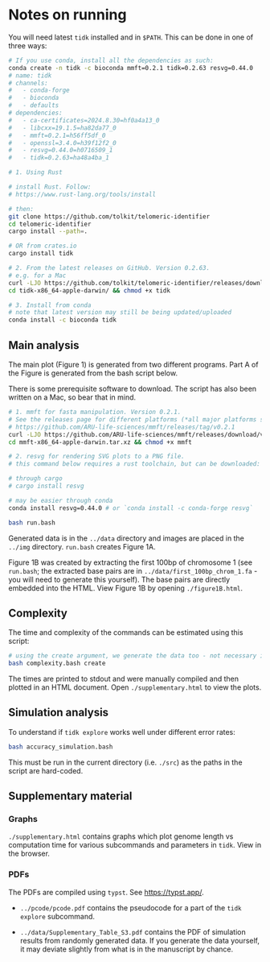 # Notes on running

You will need latest `tidk` installed and in `$PATH`. This can be done in one of three ways:

```bash
# If you use conda, install all the dependencies as such:
conda create -n tidk -c bioconda mmft=0.2.1 tidk=0.2.63 resvg=0.44.0
# name: tidk
# channels:
#   - conda-forge
#   - bioconda
#   - defaults
# dependencies:
#   - ca-certificates=2024.8.30=hf0a4a13_0
#   - libcxx=19.1.5=ha82da77_0
#   - mmft=0.2.1=h56ff5df_0
#   - openssl=3.4.0=h39f12f2_0
#   - resvg=0.44.0=h0716509_1
#   - tidk=0.2.63=ha48a4ba_1

# 1. Using Rust

# install Rust. Follow:
# https://www.rust-lang.org/tools/install

# then:
git clone https://github.com/tolkit/telomeric-identifier
cd telomeric-identifier
cargo install --path=.

# OR from crates.io
cargo install tidk

# 2. From the latest releases on GitHub. Version 0.2.63.
# e.g. for a Mac
curl -LJO https://github.com/tolkit/telomeric-identifier/releases/download/v0.2.63/tidk-x86_64-apple-darwin.tar.xz && tar -xvf tidk-x86_64-apple-darwin.tar.xz
cd tidk-x86_64-apple-darwin/ && chmod +x tidk

# 3. Install from conda
# note that latest version may still be being updated/uploaded
conda install -c bioconda tidk
```

## Main analysis

The main plot (Figure 1) is generated from two different programs. Part A of the Figure is generated from the bash script below.

There is some prerequisite software to download. The script has also been written on a Mac, so bear that in mind.

```bash
# 1. mmft for fasta manipulation. Version 0.2.1.
# See the releases page for different platforms (*all major platforms supported*)
# https://github.com/ARU-life-sciences/mmft/releases/tag/v0.2.1
curl -LJO https://github.com/ARU-life-sciences/mmft/releases/download/v0.2.1/mmft-x86_64-apple-darwin.tar.xz && tar -xvf mmft-x86_64-apple-darwin.tar.xz; 
cd mmft-x86_64-apple-darwin.tar.xz && chmod +x mmft

# 2. resvg for rendering SVG plots to a PNG file.
# this command below requires a rust toolchain, but can be downloaded: https://github.com/RazrFalcon/resvg/releases/tag/v0.44.0, or through conda-forge.

# through cargo
# cargo install resvg

# may be easier through conda
conda install resvg=0.44.0 # or `conda install -c conda-forge resvg`

bash run.bash
```

Generated data is in the `../data` directory and images are placed in the `../img` directory. `run.bash` creates Figure 1A.

Figure 1B was created by extracting the first 100bp of chromosome 1 (see `run.bash`; the extracted base pairs are in `../data/first_100bp_chrom_1.fa` - you will need to generate this yourself). The base pairs are directly embedded into the HTML. View Figure 1B by opening `./figure1B.html`.

## Complexity

The time and complexity of the commands can be estimated using this script:

```bash
# using the create argument, we generate the data too - not necessary if you've already made the data once.
bash complexity.bash create
```

The times are printed to stdout and were manually compiled and then plotted in an HTML document. Open `./supplementary.html` to view the plots.

## Simulation analysis

To understand if `tidk explore` works well under different error rates:

```bash
bash accuracy_simulation.bash
```

This must be run in the current directory (i.e. `./src`) as the paths in the script are hard-coded.

## Supplementary material 

### Graphs

`./supplementary.html` contains graphs which plot genome length vs computation time for various subcommands and parameters in `tidk`. View in the browser.

### PDFs

The PDFs are compiled using `typst`. See https://typst.app/.

- `../pcode/pcode.pdf` contains the pseudocode for a part of the `tidk explore` subcommand.

- `../data/Supplementary_Table_S3.pdf` contains the PDF of simulation results from randomly generated data. If you generate the data yourself, it may deviate slightly from what is in the manuscript by chance.
